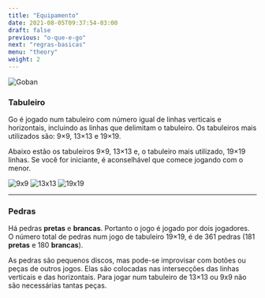 ```yaml
---
title: "Equipamento"
date: 2021-08-05T09:37:54-03:00
draft: false
previous: "o-que-e-go"
next: "regras-basicas"
menu: "theory"
weight: 2
---
```


![Goban](/img/goban-300x279.jpg)

### Tabuleiro
Go é jogado num tabuleiro com número igual de linhas verticais e horizontais, incluindo as linhas que delimitam o tabuleiro. Os tabuleiros mais utilizados são: 9×9, 13×13 e 19×19.

Abaixo estão os tabuleiros 9×9, 13×13 e, o tabuleiro mais utilizado, 19×19 linhas. Se você for iniciante, é aconselhável que comece jogando com o menor.

![9x9](/img/go_9x9_small.png)
![13x13](/img/go_13x13_small.png)
![19x19](/img/go_19x19_small.png)

  
---

### Pedras

Há pedras **pretas** e **brancas**. Portanto o jogo é jogado por dois jogadores. O número total de pedras num jogo de tabuleiro 19×19, é de 361 pedras (181 **pretas** e 180 **brancas**).

As pedras são pequenos discos, mas pode-se improvisar com botões ou peças de outros jogos. Elas são colocadas nas intersecções das linhas verticais e das horizontais. Para jogar num tabuleiro de 13×13 ou 9x9 não são necessárias tantas peças.
